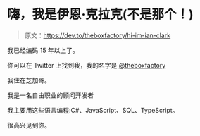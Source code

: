 # 嗨，我是伊恩·克拉克(不是那个！)

> 原文：<https://dev.to/theboxfactory/hi-im-ian-clark>

我已经编码 15 年以上了。

你可以在 Twitter 上找到我，我的名字是 [@theboxfactory](https://twitter.com/theboxfactory)

我住在芝加哥。

我是一名自由职业的顾问开发者

我主要用这些语言编程:C#、JavaScript、SQL、TypeScript。

很高兴见到你。
